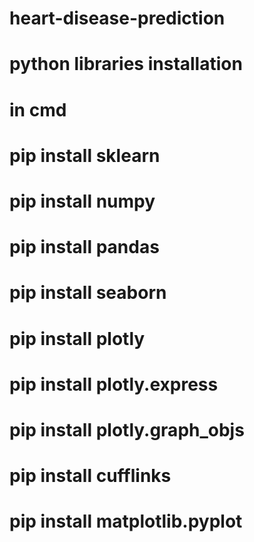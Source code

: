 # heart-disease-prediction

# python libraries installation

# in cmd


# pip install sklearn
# pip install numpy
# pip install pandas
# pip install seaborn
# pip install plotly
# pip install plotly.express
# pip install plotly.graph_objs
# pip install cufflinks
# pip install matplotlib.pyplot
